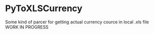 # PyToXLSCurrency
Some kind of parcer for getting actual currency cource in local .xls file
WORK IN PROGRESS
